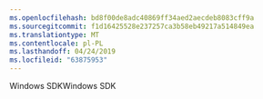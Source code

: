 ```yaml
---
ms.openlocfilehash: bd8f00de8adc40869ff34aed2aecdeb8083cff9a
ms.sourcegitcommit: f1d16425528e237257ca3b58eb49217a514849ea
ms.translationtype: MT
ms.contentlocale: pl-PL
ms.lasthandoff: 04/24/2019
ms.locfileid: "63875953"
---
```

<span data-ttu-id="0d994-101">Windows SDK</span><span class="sxs-lookup"><span data-stu-id="0d994-101">Windows SDK</span></span>